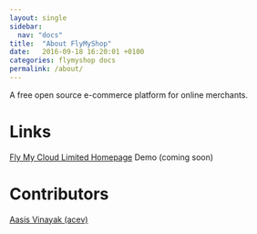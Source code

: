 ```yaml
---
layout: single
sidebar:
  nav: "docs"
title:  "About FlyMyShop"
date:   2016-09-18 16:20:01 +0100
categories: flymyshop docs
permalink: /about/
---
```


A free open source e-commerce platform for online merchants.

# Links

[Fly My Cloud Limited Homepage](https://www.flymycloud.com)
Demo (coming soon)

# Contributors

[Aasis Vinayak (acev)](https://aasisvinayak.com)